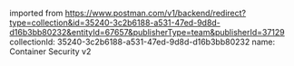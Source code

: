 imported from https://www.postman.com/v1/backend/redirect?type=collection&id=35240-3c2b6188-a531-47ed-9d8d-d16b3bb80232&entityId=67657&publisherType=team&publisherId=37129
collectionId: 35240-3c2b6188-a531-47ed-9d8d-d16b3bb80232
name: Container Security v2